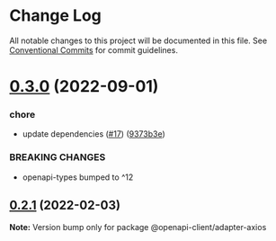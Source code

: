 # Change Log

All notable changes to this project will be documented in this file.
See [Conventional Commits](https://conventionalcommits.org) for commit guidelines.

# [0.3.0](https://github.com/smartsupp/openapi-client/compare/@openapi-client/adapter-axios@0.2.1...@openapi-client/adapter-axios@0.3.0) (2022-09-01)


### chore

* update dependencies ([#17](https://github.com/smartsupp/openapi-client/issues/17)) ([9373b3e](https://github.com/smartsupp/openapi-client/commit/9373b3e39d8e91582c62c108b4b5d0ce428e2603))


### BREAKING CHANGES

* openapi-types bumped to ^12





## [0.2.1](https://github.com/smartsupp/openapi-client/compare/@openapi-client/adapter-axios@0.2.0...@openapi-client/adapter-axios@0.2.1) (2022-02-03)

**Note:** Version bump only for package @openapi-client/adapter-axios
